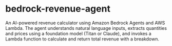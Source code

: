 # bedrock-revenue-agent
An AI-powered revenue calculator using Amazon Bedrock Agents and AWS Lambda. The agent understands natural language inputs, extracts quantities and prices using a foundation model (Titan or Claude), and invokes a Lambda function to calculate and return total revenue with a breakdown.
